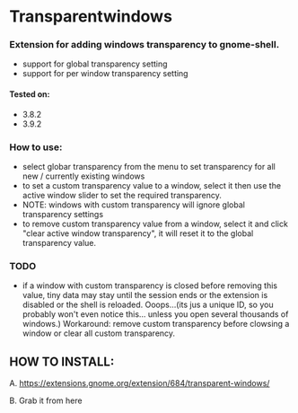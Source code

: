 Transparentwindows
==================

### Extension for adding windows transparency to gnome-shell.
* support for global transparency setting
* support for per window transparency setting

#### Tested on:
* 3.8.2 
* 3.9.2 

### How to use:
* select globar transparency from the menu to set transparency for all new / currently existing windows
* to set a custom transparency value to a window, select it then use the active window slider to set the required transparency.
* NOTE: windows with custom transparency will ignore global transparency settings
* to remove custom transparency value from a window, select it and click "clear active window transparency", it will reset it to the global transparency value.

### TODO
* if a window with custom transparency is closed before removing this value, tiny data may stay until the session ends or the extension is disabled or the shell is reloaded. Ooops...(its jus a unique ID, so you probably won't even notice this... unless you open several thousands of windows.) Workaround: remove custom transparency before clowsing a window or clear all custom transparency.


HOW TO INSTALL:
---------------

A. https://extensions.gnome.org/extension/684/transparent-windows/

B. Grab it from here
